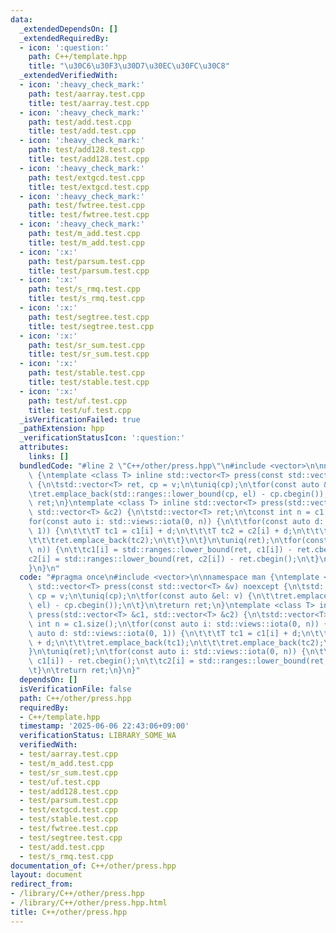 ```yaml
---
data:
  _extendedDependsOn: []
  _extendedRequiredBy:
  - icon: ':question:'
    path: C++/template.hpp
    title: "\u30C6\u30F3\u30D7\u30EC\u30FC\u30C8"
  _extendedVerifiedWith:
  - icon: ':heavy_check_mark:'
    path: test/aarray.test.cpp
    title: test/aarray.test.cpp
  - icon: ':heavy_check_mark:'
    path: test/add.test.cpp
    title: test/add.test.cpp
  - icon: ':heavy_check_mark:'
    path: test/add128.test.cpp
    title: test/add128.test.cpp
  - icon: ':heavy_check_mark:'
    path: test/extgcd.test.cpp
    title: test/extgcd.test.cpp
  - icon: ':heavy_check_mark:'
    path: test/fwtree.test.cpp
    title: test/fwtree.test.cpp
  - icon: ':heavy_check_mark:'
    path: test/m_add.test.cpp
    title: test/m_add.test.cpp
  - icon: ':x:'
    path: test/parsum.test.cpp
    title: test/parsum.test.cpp
  - icon: ':x:'
    path: test/s_rmq.test.cpp
    title: test/s_rmq.test.cpp
  - icon: ':x:'
    path: test/segtree.test.cpp
    title: test/segtree.test.cpp
  - icon: ':x:'
    path: test/sr_sum.test.cpp
    title: test/sr_sum.test.cpp
  - icon: ':x:'
    path: test/stable.test.cpp
    title: test/stable.test.cpp
  - icon: ':x:'
    path: test/uf.test.cpp
    title: test/uf.test.cpp
  _isVerificationFailed: true
  _pathExtension: hpp
  _verificationStatusIcon: ':question:'
  attributes:
    links: []
  bundledCode: "#line 2 \"C++/other/press.hpp\"\n#include <vector>\n\nnamespace man\
    \ {\ntemplate <class T> inline std::vector<T> press(const std::vector<T> &v) noexcept\
    \ {\n\tstd::vector<T> ret, cp = v;\n\tuniq(cp);\n\tfor(const auto &el: v) {\n\t\
    \tret.emplace_back(std::ranges::lower_bound(cp, el) - cp.cbegin());\n\t}\n\treturn\
    \ ret;\n}\ntemplate <class T> inline std::vector<T> press(std::vector<T> &c1,\
    \ std::vector<T> &c2) {\n\tstd::vector<T> ret;\n\tconst int n = c1.size();\n\t\
    for(const auto i: std::views::iota(0, n)) {\n\t\tfor(const auto d: std::views::iota(0,\
    \ 1)) {\n\t\t\tT tc1 = c1[i] + d;\n\t\t\tT tc2 = c2[i] + d;\n\t\t\tret.emplace_back(tc1);\n\
    \t\t\tret.emplace_back(tc2);\n\t\t}\n\t}\n\tuniq(ret);\n\tfor(const auto i: std::views::iota(0,\
    \ n)) {\n\t\tc1[i] = std::ranges::lower_bound(ret, c1[i]) - ret.cbegin();\n\t\t\
    c2[i] = std::ranges::lower_bound(ret, c2[i]) - ret.cbegin();\n\t}\n\treturn ret;\n\
    }\n}\n"
  code: "#pragma once\n#include <vector>\n\nnamespace man {\ntemplate <class T> inline\
    \ std::vector<T> press(const std::vector<T> &v) noexcept {\n\tstd::vector<T> ret,\
    \ cp = v;\n\tuniq(cp);\n\tfor(const auto &el: v) {\n\t\tret.emplace_back(std::ranges::lower_bound(cp,\
    \ el) - cp.cbegin());\n\t}\n\treturn ret;\n}\ntemplate <class T> inline std::vector<T>\
    \ press(std::vector<T> &c1, std::vector<T> &c2) {\n\tstd::vector<T> ret;\n\tconst\
    \ int n = c1.size();\n\tfor(const auto i: std::views::iota(0, n)) {\n\t\tfor(const\
    \ auto d: std::views::iota(0, 1)) {\n\t\t\tT tc1 = c1[i] + d;\n\t\t\tT tc2 = c2[i]\
    \ + d;\n\t\t\tret.emplace_back(tc1);\n\t\t\tret.emplace_back(tc2);\n\t\t}\n\t\
    }\n\tuniq(ret);\n\tfor(const auto i: std::views::iota(0, n)) {\n\t\tc1[i] = std::ranges::lower_bound(ret,\
    \ c1[i]) - ret.cbegin();\n\t\tc2[i] = std::ranges::lower_bound(ret, c2[i]) - ret.cbegin();\n\
    \t}\n\treturn ret;\n}\n}"
  dependsOn: []
  isVerificationFile: false
  path: C++/other/press.hpp
  requiredBy:
  - C++/template.hpp
  timestamp: '2025-06-06 22:43:06+09:00'
  verificationStatus: LIBRARY_SOME_WA
  verifiedWith:
  - test/aarray.test.cpp
  - test/m_add.test.cpp
  - test/sr_sum.test.cpp
  - test/uf.test.cpp
  - test/add128.test.cpp
  - test/parsum.test.cpp
  - test/extgcd.test.cpp
  - test/stable.test.cpp
  - test/fwtree.test.cpp
  - test/segtree.test.cpp
  - test/add.test.cpp
  - test/s_rmq.test.cpp
documentation_of: C++/other/press.hpp
layout: document
redirect_from:
- /library/C++/other/press.hpp
- /library/C++/other/press.hpp.html
title: C++/other/press.hpp
---
```

